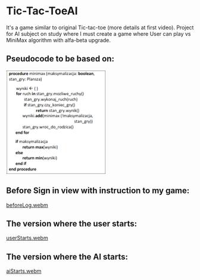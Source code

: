 # Tic-Tac-ToeAI
It's a game similar to original Tic-tac-toe (more details at first video). Project for AI subject on study where I must create a game where User can play vs MiniMax algorithm with alfa-beta upgrade.

## Pseudocode to be based on:

![view App](/images/pseudocode.png)

## Before Sign in view with instruction to my game:

[beforeLog.webm](https://user-images.githubusercontent.com/99881266/229371064-8e388661-8f2a-4b5b-920c-a917dfc4130b.webm)

## The version where the user starts:

[userStarts.webm](https://user-images.githubusercontent.com/99881266/233804647-3dee53e5-30c6-4d6d-8b72-eb3643f8e760.webm)

## The version where the AI starts:

[aiStarts.webm](https://user-images.githubusercontent.com/99881266/233804654-a440e24e-847f-4dd7-9b46-8065978bfd50.webm)




